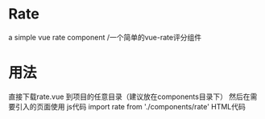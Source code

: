 # Rate
a simple vue rate component /一个简单的vue-rate评分组件
# 用法
直接下载rate.vue 到项目的任意目录（建议放在components目录下）
然后在需要引入的页面使用
js代码
  import rate from './components/rate'
HTML代码
  <rate/>
